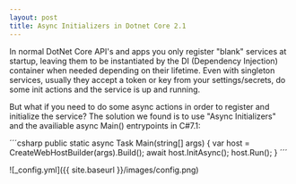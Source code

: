 ```yaml
---
layout: post
title: Async Initializers in Dotnet Core 2.1
---
```


In normal DotNet Core API's and apps you only register "blank" services at startup, leaving them to be instantiated by the DI (Dependency Injection) container when needed depending on their lifetime. Even with singleton services, usually they accept a token or key from your settings/secrets, do some init actions and the service is up and running.

But what if you need to do some async actions in order to register and initialize the service? The solution we found is to use "Async Initializers" and the availiable async Main() entrypoints in C#7.1:

´´´csharp
      public static async Task Main(string[] args)
        {
            var host = CreateWebHostBuilder(args).Build();
            await host.InitAsync();
            host.Run();
        }
´´´


![_config.yml]({{ site.baseurl }}/images/config.png)

